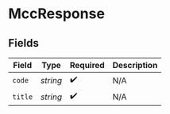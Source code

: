 # MccResponse


## Fields

| Field              | Type               | Required           | Description        |
| ------------------ | ------------------ | ------------------ | ------------------ |
| `code`             | *string*           | :heavy_check_mark: | N/A                |
| `title`            | *string*           | :heavy_check_mark: | N/A                |